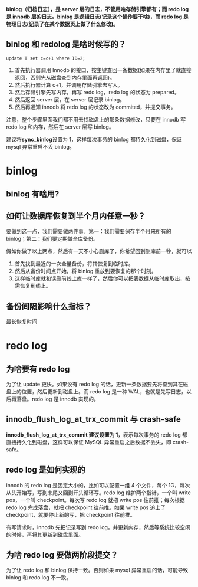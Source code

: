 **binlog（归档日志），是 server 层的日志，不管用啥存储引擎都有；而 redo log 是 innodb 层的日志。binlog 是逻辑日志(记录这个操作要干啥)，而 redo log 是物理日志(记录了在某个数据页上做了什么修改)。**

## binlog 和 redolog 是啥时候写的？

```
update T set c=c+1 where ID=2;
```

1. 首先执行器调用 Innodb 的接口，按主键查回一条数据(如果在内存里了就直接返回，否则先从磁盘查到内存里面再返回)。
2. 然后执行器计算 c+1，并调用存储引擎去写入。
3. 然后存储引擎先写内存，再写 redo log，redo log 的状态为 prepared。
4. 然后返回 server 层，在 server 层记录 binlog。
5. 然后再通知 innodb 将 redo log 的状态改为 commited，并提交事务。

注意，整个步骤里面我们都不用去找磁盘上的那条数据修改，只要在 innodb 写 redo log 和内存，然后在 server 层写 binlog。

建议将**sync_binlog**设置为 1，这样每次事务的 binlog 都持久化到磁盘，保证 mysql 异常重启不丢 binlog。

# binlog

## binlog 有啥用?

## 如何让数据库恢复到半个月内任意一秒？

要做到这一点，我们需要做两件事。第一：我们需要保存半个月来所有的 binlog；第二：我们要定期做全库备份。

假如你做了以上两点，然后有一天不小心删库了，你希望回到删库前一秒，就可以

1. 首先找到最近的一次全量备份，将其恢复到临时库。
2. 然后从备份时间点开始，将 binlog 重放到要恢复的那个时刻。
3. 这样临时库就和误删前线上库一样了，然后你可以把表数据从临时库取出，按需恢复到线上。

## 备份间隔影响什么指标？

最长恢复时间

# redo log

## 为啥要有 redo log

为了让 update 更快。如果没有 redo log 的话，更新一条数据要先将查到其在磁盘上的位置，然后更新到磁盘上。而 redo log 是一种 WAL，也就是先写日志，以后再落盘。redo log 是 innodb 实现的。

## innodb_flush_log_at_trx_commit 与 crash-safe

**innodb_flush_log_at_trx_commit 建议设置为 1**，表示每次事务的 redo log 都直接持久化到磁盘，这样可以保证 MySQL 异常重启之后数据不丢失，即 crash-safe。

## redo log 是如何实现的

innodb 的 redo log 是固定大小的，比如可以配置一组 4 个文件，每个 1G，每次从头开始写，写到末尾又回到开头循环写。redo log 维护两个指针，一个叫 write pos，一个叫 checkpoint。每次写 redo log 就把 write pos 往前推；每次根据 redo log 完成落盘，就把 checkpoint 往前推。如果 write pos 追上了 checkpoint，就要停止新的写，把 checkpoint 往前推。

有写请求时，innodb 先把记录写到 redo log，并更新内存，然后等系统比较空闲的时候，再将其更新到磁盘里面。

## 为啥 redo log 要做两阶段提交？

为了让 redo log 和 binlog 保持一致。否则如果 mysql 异常重启的话，可能导致 binlog 和 redo log 不一致。
